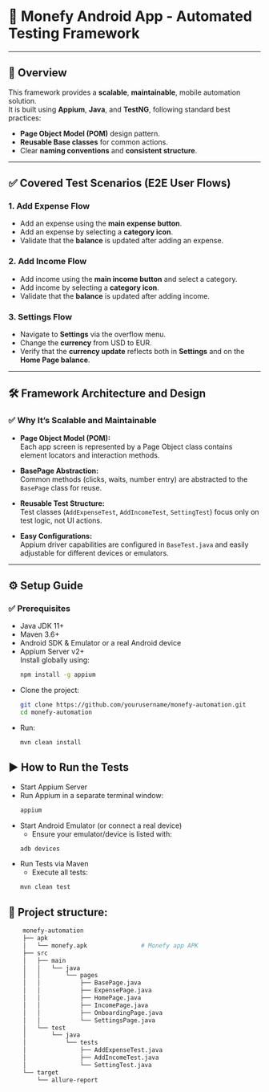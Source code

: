 # 📱 Monefy Android App - Automated Testing Framework

---

## 🚀 Overview

This framework provides a **scalable**, **maintainable**, mobile automation solution.  
It is built using **Appium**, **Java**, and **TestNG**, following standard best practices:
- **Page Object Model (POM)** design pattern.
- **Reusable Base classes** for common actions.
- Clear **naming conventions** and **consistent structure**.

---

## ✅ Covered Test Scenarios (E2E User Flows)

### 1. **Add Expense Flow**
- Add an expense using the **main expense button**.
- Add an expense by selecting a **category icon**.
- Validate that the **balance** is updated after adding an expense.

### 2. **Add Income Flow**
- Add income using the **main income button** and select a category.
- Add income by selecting a **category icon**.
- Validate that the **balance** is updated after adding income.

### 3. **Settings Flow**
- Navigate to **Settings** via the overflow menu.
- Change the **currency** from USD to EUR.
- Verify that the **currency update** reflects both in **Settings** and on the **Home Page balance**.

---

## 🛠️ Framework Architecture and Design

### ✅ Why It’s Scalable and Maintainable
- **Page Object Model (POM):**  
  Each app screen is represented by a Page Object class contains element locators and interaction methods.

- **BasePage Abstraction:**  
  Common methods (clicks, waits, number entry) are abstracted to the `BasePage` class for reuse.

- **Reusable Test Structure:**  
  Test classes (`AddExpenseTest`, `AddIncomeTest`, `SettingTest`) focus only on test logic, not UI actions.

- **Easy Configurations:**  
  Appium driver capabilities are configured in `BaseTest.java` and easily adjustable for different devices or emulators.

---

## ⚙️ Setup Guide

### ✅ Prerequisites
- Java JDK 11+
- Maven 3.6+
- Android SDK & Emulator or a real Android device
- Appium Server v2+  
  Install globally using:
  ```bash
  npm install -g appium
- Clone the project: 
  ```bash
  git clone https://github.com/yourusername/monefy-automation.git
  cd monefy-automation
- Run: 
  ```bash
  mvn clean install

## ▶️ How to Run the Tests

- Start Appium Server
- Run Appium in a separate terminal window:
  ```bash
  appium
- Start Android Emulator (or connect a real device)
  - Ensure your emulator/device is listed with:
  ```bash
  adb devices
- Run Tests via Maven
   - Execute all tests:
  ```bash
  mvn clean test
  
## 📂 Project structure: 
```bash
    monefy-automation
    ├── apk
    │   └── monefy.apk               # Monefy app APK
    ├── src
    │   ├── main
    │   │   └── java
    │   │       └── pages
    │   │           ├── BasePage.java
    │   │           ├── ExpensePage.java
    │   │           ├── HomePage.java
    │   │           ├── IncomePage.java
    │   │           ├── OnboardingPage.java
    │   │           └── SettingsPage.java
    │   └── test
    │       └── java
    │           └── tests
    │               ├── AddExpenseTest.java
    │               ├── AddIncomeTest.java
    │               └── SettingTest.java
    └── target
        └── allure-report
